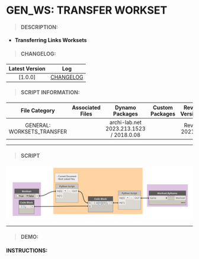 # GEN_WS: TRANSFER WORKSET

> #### DESCRIPTION: 
- **Transferring Links Worksets**

> #### CHANGELOG:

| Latest Version | Log |
| :-------: | :----: | 
|[1.0.0] | [CHANGELOG](/_gen/WORKSETS/2_TRANSFER/changelog/GEN_WS_TransferWorkset.md) |

> #### SCRIPT INFORMATION: 

| File Category | Associated Files | Dynamo Packages | Custom Packages | Revit Version | Author | Reviewed By |
| :-------: | :----: | :---: | :---: | :---: | :---: | :---: |
| GENERAL: WORKSETS_TRANSFER |  | archi-lab.net 2023.213.1523 / 2018.0.08 |  | Revit 2021.1 | Jacky Luk |

------------------------------------------------------------------
> #### **SCRIPT** 

<img src="/_images/gen/WS/2_TRANSFER/GEN_WS_TransferWorkset.png">

------------------------------------------------------------------

> #### DEMO: 

#### INSTRUCTIONS:
